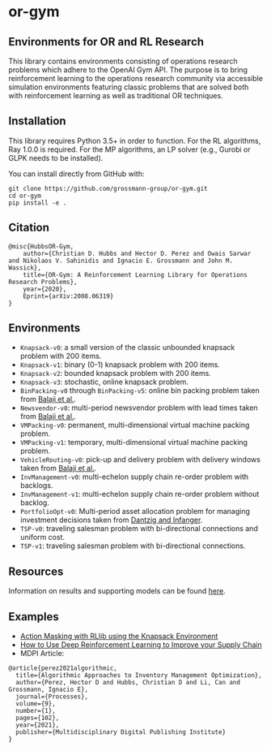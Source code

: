 # or-gym
## Environments for OR and RL Research

This library contains environments consisting of operations research problems which adhere to the OpenAI Gym API. The purpose is to bring reinforcement learning to the operations research community via accessible simulation environments featuring classic problems that are solved both with reinforcement learning as well as traditional OR techniques.

## Installation

This library requires Python 3.5+ in order to function. 
For the RL algorithms, Ray 1.0.0 is required.
For the MP algorithms, an LP solver (e.g., Gurobi or GLPK needs to be installed).

You can install directly from GitHub with:

```
git clone https://github.com/grossmann-group/or-gym.git
cd or-gym
pip install -e .
```

## Citation
```
@misc{HubbsOR-Gym,
    author={Christian D. Hubbs and Hector D. Perez and Owais Sarwar and Nikolaos V. Sahinidis and Ignacio E. Grossmann and John M. Wassick},
    title={OR-Gym: A Reinforcement Learning Library for Operations Research Problems},
    year={2020},
    Eprint={arXiv:2008.06319}
}
```

## Environments

- `Knapsack-v0`: a small version of the classic unbounded knapsack problem with 200 items.
- `Knapsack-v1`: binary (0-1) knapsack problem with 200 items.
- `Knapsack-v2`: bounded knapsack problem with 200 items.
- `Knapsack-v3`: stochastic, online knapsack problem.
- `BinPacking-v0` through `BinPacking-v5`: online bin packing problem taken from [Balaji et al.](https://arxiv.org/abs/1911.10641).
- `Newsvendor-v0`: multi-period newsvendor problem with lead times taken from [Balaji et al.](https://arxiv.org/abs/1911.10641).
- `VMPacking-v0`: permanent, multi-dimensional virtual machine packing problem.
- `VMPacking-v1`: temporary, multi-dimensional virtual machine packing problem.
- `VehicleRouting-v0`: pick-up and delivery problem with delivery windows taken from [Balaji et al.](https://arxiv.org/abs/1911.10641).
- `InvManagement-v0`: multi-echelon supply chain re-order problem with backlogs.
- `InvManagement-v1`: multi-echelon supply chain re-order problem without backlog.
- `PortfolioOpt-v0`: Multi-period asset allocation problem for managing investment decisions taken from [Dantzig and Infanger](https://apps.dtic.mil/dtic/tr/fulltext/u2/a242510.pdf).
- `TSP-v0`: traveling salesman problem with bi-directional connections and uniform cost.
- `TSP-v1`: traveling salesman problem with bi-directional connections.

## Resources

Information on results and supporting models can be found [here](https://arxiv.org/abs/2008.06319).

## Examples

- [Action Masking with RLlib using the Knapsack Environment](https://www.datahubbs.com/action-masking-with-rllib/)
- [How to Use Deep Reinforcement Learning to Improve your Supply Chain](https://www.datahubbs.com/how-to-use-deep-reinforcement-learning-to-improve-your-supply-chain/)
- MDPI Article: 
```
@article{perez2021algorithmic,
  title={Algorithmic Approaches to Inventory Management Optimization},
  author={Perez, Hector D and Hubbs, Christian D and Li, Can and Grossmann, Ignacio E},
  journal={Processes},
  volume={9},
  number={1},
  pages={102},
  year={2021},
  publisher={Multidisciplinary Digital Publishing Institute}
}
```
